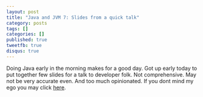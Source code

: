 ```yaml
---
layout: post
title: "Java and JVM 7: Slides from a quick talk"
category: posts
tags: []
categories: []
published: true
tweetfb: true
disqus: true
---
```


Doing Java early in the morning makes for a good day. Got up early today to put together few slides for a talk to developer folk. Not comprehensive. May not be very accurate even. And too much opinionated. If you dont mind my ego you may click [here](http://bharathwrites.in/pages/slides/java7.html).
